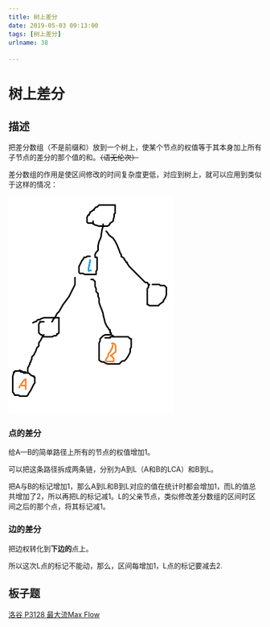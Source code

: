 ```yaml
---
title: 树上差分
date: 2019-05-03 09:13:00
tags: [树上差分]
urlname: 38

---
```

<!--markdown-->
# 树上差分

## 描述

把差分数组（不是前缀和）放到一个树上，使某个节点的权值等于其本身加上所有子节点的差分的那个值的和。~~（语无伦次）~~

差分数组的作用是使区间修改的时间复杂度更低，对应到树上，就可以应用到类似于这样的情况：

![树](../images/树上差分/a2f617c0.png)

### 点的差分

给A—B的简单路径上所有的节点的权值增加1。

可以把这条路径拆成两条链，分别为A到L（A和B的LCA）和B到L。

把A与B的标记增加1，那么A到L和B到L对应的值在统计时都会增加1，而L的值总共增加了2，所以再把L的标记减1。L的父亲节点，类似修改差分数组的区间时区间之后的那个点，将其标记减1。

### 边的差分

把边权转化到**下边的**点上。

所以这次L点的标记不能动，那么，区间每增加1，L点的标记要减去2.


## 板子题
[洛谷 P3128 最大流Max Flow](https://buringstraw.win/index.php/archives/39/)
